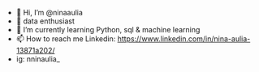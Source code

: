 - 👋 Hi, I’m @ninaaulia
- 👀 data enthusiast
- 🌱 I’m currently learning Python, sql & machine learning
- 📫 How to reach me Linkedin: https://www.linkedin.com/in/nina-aulia-13871a202/
-  ig: nninaulia_

<!---
ninaaulia/ninaaulia is a ✨ special ✨ repository because its `README.md` (this file) appears on your GitHub profile.
You can click the Preview link to take a look at your changes.
--->
